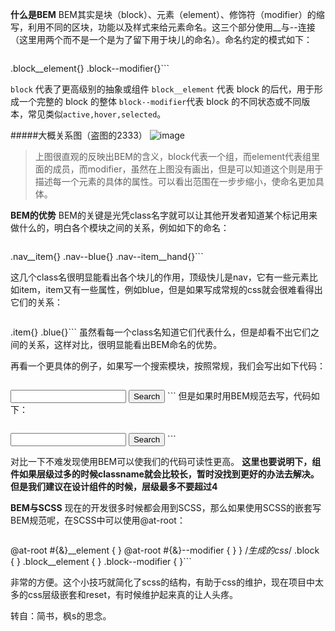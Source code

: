 **什么是BEM**
BEM其实是块（block）、元素（element）、修饰符（modifier）的缩写，利用不同的区块，功能以及样式来给元素命名。这三个部分使用__与--连接（这里用两个而不是一个是为了留下用于块儿的命名）。命名约定的模式如下：

>```.block{}
.block__element{}
.block--modifier{}```

```block``` 代表了更高级别的抽象或组件
```block__element``` 代表 block 的后代，用于形成一个完整的 block 的整体
```block--modifier```代表 block 的不同状态或不同版本，常见类似```active,hover,selected```。

#####大概关系图（盗图的2333）
![image](http://ww1.sinaimg.cn/large/639d3769ly1fnxbc30k26j20h50ah756.jpg)
>上图很直观的反映出BEM的含义，block代表一个组，而element代表组里面的成员，而modifier，虽然在上图没有画出，但是可以知道这个则是用于描述每一个元素的具体的属性。可以看出范围在一步步缩小，使命名更加具体。

**BEM的优势**
BEM的关键是光凭class名字就可以让其他开发者知道某个标记用来做什么的，明白各个模块之间的关系，例如如下的命名：

>```.nav{}
.nav__item{}
.nav--blue{}
.nav--item__hand{}```

这几个class名很明显能看出各个块儿的作用，顶级快儿是nav，它有一些元素比如item，item又有一些属性，例如blue，但是如果写成常规的css就会很难看得出它们的关系：

>```.nav{}
.item{}
.blue{}```
虽然看每一个class名知道它们代表什么，但是却看不出它们之间的关系，这样对比，很明显能看出BEM命名的优势。

再看一个更具体的例子，如果写一个搜索模块，按照常规，我们会写出如下代码：

>```<form class="site-search  full">
  <input type="text" class="field">
  <input type="Submit" value ="Search" class="button">
</form>``` 
但是如果时用BEM规范去写，代码如下：

>```<form class="site__search  site__search--full">
  <input type="text" class="site__search__field">
  <input type="Submit" value ="Search" class="site__search__button">
</form> ```

对比一下不难发现使用BEM可以使我们的代码可读性更高。
**这里也要说明下，组件如果层级过多的时候classname就会比较长，暂时没找到更好的办法去解决。但是我们建议在设计组件的时候，层级最多不要超过4**

**BEM与SCSS**
现在的开发很多时候都会用到SCSS，那么如果使用SCSS的嵌套写BEM规范呢，在SCSS中可以使用@at-root：

>```.block {
  @at-root #{&}__element {
  }
  @at-root #{&}--modifier {
  }
}
/*生成的css*/
.block {
}
.block__element {
}
.block--modifier {
}```

非常的方便。这个小技巧就简化了scss的结构，有助于css的维护，现在项目中太多的css层级嵌套和reset，有时候维护起来真的让人头疼。

转自：简书，枫s的思念。
